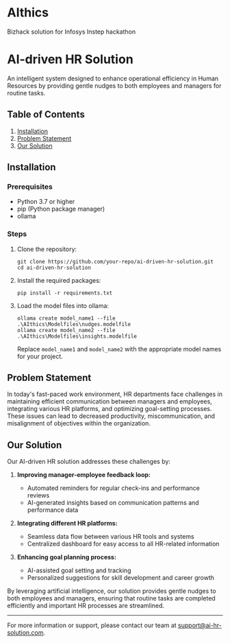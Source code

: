 # AIthics
Bizhack solution for Infosys Instep hackathon

# AI-driven HR Solution

An intelligent system designed to enhance operational efficiency in Human Resources by providing gentle nudges to both employees and managers for routine tasks.

## Table of Contents
1. [Installation](#installation)
2. [Problem Statement](#problem-statement)
3. [Our Solution](#our-solution)

## Installation

### Prerequisites
- Python 3.7 or higher
- pip (Python package manager)
- ollama

### Steps

1. Clone the repository:
   ```
   git clone https://github.com/your-repo/ai-driven-hr-solution.git
   cd ai-driven-hr-solution
   ```

2. Install the required packages:
   ```
   pip install -r requirements.txt
   ```

3. Load the model files into ollama:
   ```
   ollama create model_name1 --file .\AIthics\Modelfiles\nudges.modelfile
   ollama create model_name2 --file .\AIthics\Modelfiles\insights.modelfile
   ```
   Replace `model_name1` and `model_name2` with the appropriate model names for your project.

## Problem Statement

In today's fast-paced work environment, HR departments face challenges in maintaining efficient communication between managers and employees, integrating various HR platforms, and optimizing goal-setting processes. These issues can lead to decreased productivity, miscommunication, and misalignment of objectives within the organization.

## Our Solution

Our AI-driven HR solution addresses these challenges by:

1. **Improving manager-employee feedback loop:**
   - Automated reminders for regular check-ins and performance reviews
   - AI-generated insights based on communication patterns and performance data

2. **Integrating different HR platforms:**
   - Seamless data flow between various HR tools and systems
   - Centralized dashboard for easy access to all HR-related information

3. **Enhancing goal planning process:**
   - AI-assisted goal setting and tracking
   - Personalized suggestions for skill development and career growth

By leveraging artificial intelligence, our solution provides gentle nudges to both employees and managers, ensuring that routine tasks are completed efficiently and important HR processes are streamlined.

---

For more information or support, please contact our team at support@ai-hr-solution.com.
